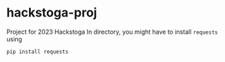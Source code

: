 # hackstoga-proj
Project for 2023 Hackstoga
In directory, you might have to install `requests` using 
```
pip install requests
```
